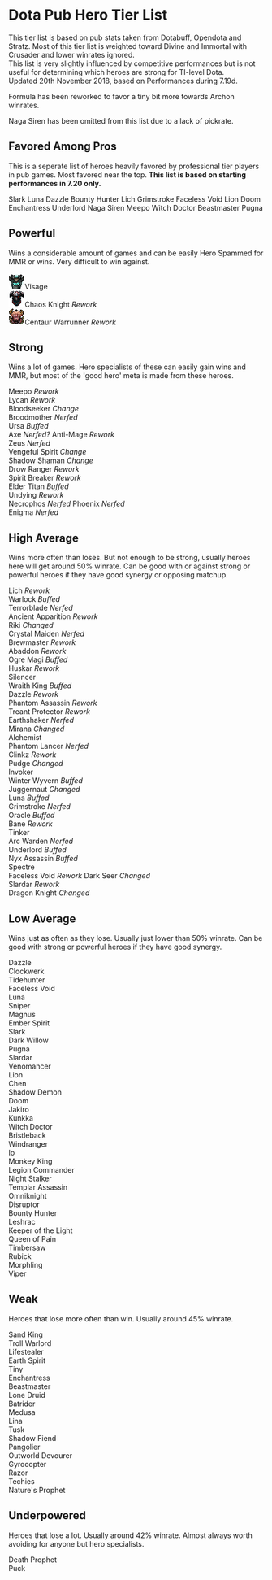# Dota Pub Hero Tier List
This tier list is based on pub stats taken from Dotabuff, Opendota and Stratz. Most of this tier list is weighted toward Divine and Immortal with Crusader and lower winrates ignored.  
This list is very slightly influenced by competitive performances but is not useful for determining which heroes are strong for TI-level Dota.  
Updated 20th November 2018, based on Performances during 7.19d.

Formula has been reworked to favor a tiny bit more towards Archon winrates.

Naga Siren has been omitted from this list due to a lack of pickrate.

## Favored Among Pros

This is a seperate list of heroes heavily favored by professional tier players in pub games. Most favored near the top. **This list is based on starting performances in 7.20 only.**

Slark
Luna
Dazzle
Bounty Hunter
Lich
Grimstroke
Faceless Void
Lion
Doom
Enchantress
Underlord
Naga Siren
Meepo
Witch Doctor
Beastmaster
Pugna

## Powerful
Wins a considerable amount of games and can be easily Hero Spammed for MMR or wins. Very difficult to win against.

![Gatekeeper](/images/miniheroes/visage.png)Visage  
![CK](/images/miniheroes/chaos_knight.png)Chaos Knight *Rework*  
![BRad](/images/miniheroes/centaur.png)Centaur Warrunner *Rework*  

## Strong
Wins a lot of games. Hero specialists of these can easily gain wins and MMR, but most of the 'good hero' meta is made from these heroes.

Meepo *Rework*  
Lycan *Rework*  
Bloodseeker *Change*  
Broodmother *Nerfed*  
Ursa *Buffed*  
Axe *Nerfed?*
Anti-Mage *Rework*  
Zeus *Nerfed*  
Vengeful Spirit *Change*  
Shadow Shaman *Change*  
Drow Ranger *Rework*  
Spirit Breaker *Rework*  
Elder Titan *Buffed*  
Undying *Rework*  
Necrophos *Nerfed*
Phoenix *Nerfed*  
Enigma *Nerfed*  

## High Average
Wins more often than loses. But not enough to be strong, usually heroes here will get around 50% winrate. Can be good with or against strong or powerful heroes if they have good synergy or opposing matchup.

Lich *Rework*  
Warlock *Buffed*  
Terrorblade *Nerfed*  
Ancient Apparition *Rework*  
Riki *Changed*  
Crystal Maiden *Nerfed*  
Brewmaster *Rework*  
Abaddon *Rework*  
Ogre Magi *Buffed*  
Huskar *Rework*  
Silencer  
Wraith King *Buffed*  
Dazzle *Rework*  
Phantom Assassin *Rework*  
Treant Protector *Rework*  
Earthshaker *Nerfed*  
Mirana *Changed*  
Alchemist  
Phantom Lancer *Nerfed*  
Clinkz *Rework*  
Pudge *Changed*  
Invoker  
Winter Wyvern *Buffed*  
Juggernaut *Changed*  
Luna *Buffed*  
Grimstroke *Nerfed*  
Oracle *Buffed*  
Bane *Rework*  
Tinker  
Arc Warden *Nerfed*  
Underlord *Buffed*  
Nyx Assassin *Buffed*  
Spectre  
Faceless Void *Rework*
Dark Seer *Changed*  
Slardar *Rework*  
Dragon Knight *Changed*  

## Low Average
Wins just as often as they lose. Usually just lower than 50% winrate. Can be good with strong or powerful heroes if they have good synergy.

Dazzle  
Clockwerk  
Tidehunter  
Faceless Void  
Luna  
Sniper  
Magnus  
Ember Spirit  
Slark  
Dark Willow  
Pugna  
Slardar  
Venomancer  
Lion  
Chen  
Shadow Demon  
Doom  
Jakiro  
Kunkka  
Witch Doctor  
Bristleback  
Windranger  
Io  
Monkey King  
Legion Commander  
Night Stalker  
Templar Assassin  
Omniknight  
Disruptor  
Bounty Hunter  
Leshrac  
Keeper of the Light  
Queen of Pain  
Timbersaw  
Rubick  
Morphling  
Viper  

## Weak
Heroes that lose more often than win. Usually around 45% winrate.

Sand King  
Troll Warlord  
Lifestealer  
Earth Spirit  
Tiny  
Enchantress  
Beastmaster  
Lone Druid  
Batrider  
Medusa  
Lina  
Tusk  
Shadow Fiend  
Pangolier  
Outworld Devourer  
Gyrocopter  
Razor  
Techies  
Nature's Prophet  

## Underpowered
Heroes that lose a lot. Usually around 42% winrate. Almost always worth avoiding for anyone but hero specialists.

Death Prophet  
Puck  


